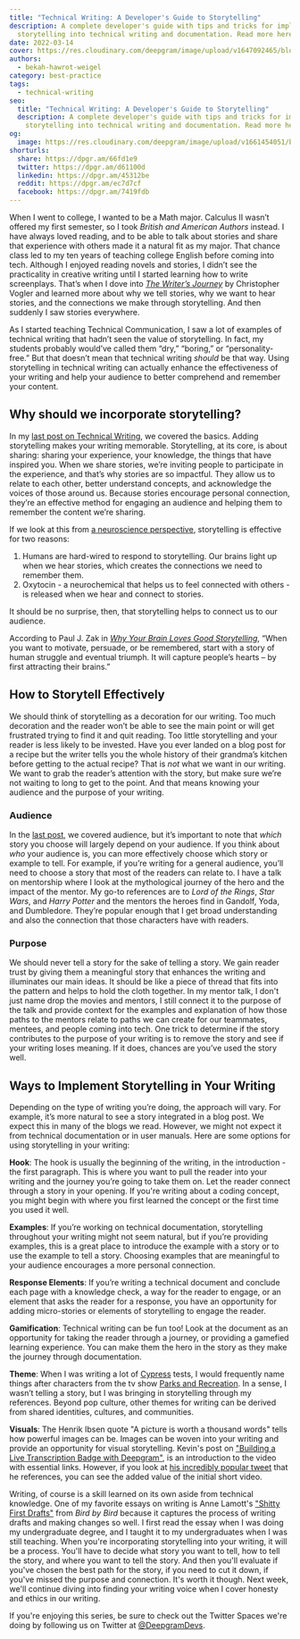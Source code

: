 ```yaml
---
title: "Technical Writing: A Developer's Guide to Storytelling"
description: A complete developer's guide with tips and tricks for implementing
  storytelling into technical writing and documentation. Read more here.
date: 2022-03-14
cover: https://res.cloudinary.com/deepgram/image/upload/v1647092465/blog/2022/03/technical-writing-a-developers-guide-to-storytelling/storytelling-in-technical-blog-posts%402x.jpg
authors:
  - bekah-hawrot-weigel
category: best-practice
tags:
  - technical-writing
seo:
  title: "Technical Writing: A Developer's Guide to Storytelling"
  description: A complete developer's guide with tips and tricks for implementing
    storytelling into technical writing and documentation. Read more here.
og:
  image: https://res.cloudinary.com/deepgram/image/upload/v1661454051/blog/technical-writing-a-developers-guide-to-storytelling/ograph.png
shorturls:
  share: https://dpgr.am/66fd1e9
  twitter: https://dpgr.am/d61100d
  linkedin: https://dpgr.am/45312be
  reddit: https://dpgr.am/ec7d7cf
  facebook: https://dpgr.am/7419fdb
---
```

When I went to college, I wanted to be a Math major. Calculus II wasn’t offered my first semester, so I took *British and American Authors* instead. I have always loved reading, and to be able to talk about stories and share that experience with others made it a natural fit as my major. That chance class led to my ten years of teaching college English before coming into tech. Although I enjoyed reading novels and stories, I didn’t see the practicality in creative writing until I started learning how to write screenplays. That’s when I dove into *[The Writer’s Journey](https://en.wikipedia.org/wiki/The_Writer%27s_Journey:_Mythic_Structure_for_Writers)* by Christopher Vogler and learned more about why we tell stories, why we want to hear stories, and the connections we make through storytelling. And then suddenly I saw stories everywhere.

As I started teaching Technical Communication, I saw a lot of examples of technical writing that hadn’t seen the value of storytelling. In fact, my students probably would’ve called them “dry,” “boring,” or “personality-free.”  But that doesn’t mean that technical writing *should* be that way. Using storytelling in technical writing can actually enhance the effectiveness of your writing and help your audience to better comprehend and remember your content.

## Why should we incorporate storytelling?

In my [last post on Technical Writing](https://sweet-pie-c52a63-blog.netlify.app/technical-writing-a-beginners-guide/), we covered the basics. Adding storytelling makes your writing memorable. Storytelling, at its core, is about sharing: sharing your experience, your knowledge, the things that have inspired you. When we share stories, we’re inviting people to participate in the experience, and that’s why stories are so impactful. They allow us to relate to each other, better understand concepts, and acknowledge the voices of those around us. Because stories encourage personal connection, they’re an effective method for engaging an audience and helping them to remember the content we’re sharing.

If we look at this from [a neuroscience perspective](https://contentmarketinginstitute.com/cco-digital/april-2019/storytelling-neuroscience-joe-lazauskas/), storytelling is effective for two reasons:

1. Humans are hard-wired to respond to storytelling. Our brains light up when we hear stories, which creates the connections we need to remember them.
2. Oxytocin - a neurochemical that helps us to feel connected with others - is released when we hear and connect to stories.

It should be no surprise, then, that storytelling helps to connect us to our audience.

According to Paul J. Zak in *[Why Your Brain Loves Good Storytelling](https://hbr.org/2014/10/why-your-brain-loves-good-storytelling)*, “When you want to motivate, persuade, or be remembered, start with a story of human struggle and eventual triumph. It will capture people’s hearts – by first attracting their brains.”

## How to Storytell Effectively

We should think of storytelling as a decoration for our writing. Too much decoration and the reader won’t be able to see the main point or will get frustrated trying to find it and quit reading. Too little storytelling and your reader is less likely to be invested. Have you ever landed on a blog post for a recipe but the writer tells you the whole history of their grandma’s kitchen before getting to the actual recipe? That is *not* what we want in our writing. We want to grab the reader’s attention with the story, but make sure we’re not waiting to long to get to the point. And that means knowing your audience and the purpose of your writing.

### Audience

In the [last post](https://sweet-pie-c52a63-blog.netlify.app/technical-writing-a-beginners-guide/), we covered audience, but it’s important to note that *which* story you choose will largely depend on your audience. If you think about *who* your audience is, you can more effectively choose which story or example to tell. For example, if you’re writing for a general audience, you’ll need to choose a story that most of the readers can relate to. I have a talk on mentorship where I look at the mythological journey of the hero and the impact of the mentor. My go-to references are to *Lord of the Rings*, *Star Wars*, and *Harry Potter* and the mentors the heroes find in Gandolf, Yoda, and Dumbledore. They’re popular enough that I get broad understanding and also the connection that those characters have with readers.

### Purpose

We should never tell a story for the sake of telling a story. We gain reader trust by giving them a meaningful story that enhances the writing and illuminates our main ideas. It should be like a piece of thread that fits into the pattern and helps to hold the cloth together. In my mentor talk, I don't just name drop the movies and mentors, I still connect it to the purpose of the talk and provide context for the examples and explanation of how those paths to the mentors relate to paths we can create for our teammates, mentees, and people coming into tech. One trick to determine if the story contributes to the purpose of your writing is to remove the story and see if your writing loses meaning. If it does, chances are you’ve used the story well.

## Ways to Implement Storytelling in Your Writing

Depending on the type of writing you’re doing, the approach will vary. For example, it’s more natural to see a story integrated in a blog post. We expect this in many of the blogs we read. However, we might not expect it from technical documentation or in user manuals. Here are some options for using storytelling in your writing:

**Hook**: The hook is usually the beginning of the writing, in the introduction - the first paragraph. This is where you want to pull the reader into your writing and the journey you’re going to take them on. Let the reader connect through a story in your opening. If you're writing about a coding concept, you might begin with where you first learned the concept or the first time you used it well.

**Examples**: If you’re working on technical documentation, storytelling throughout your writing might not seem natural, but if you’re providing examples, this is a great place to introduce the example with a story or to use the example to tell a story. Choosing examples that are meaningful to your audience encourages a more personal connection.

**Response Elements**: If you’re writing a technical document and conclude each page with a knowledge check, a way for the reader to engage, or an element that asks the reader for a response, you have an opportunity for adding micro-stories or elements of storytelling to engage the reader.

**Gamification**: Technical writing can be fun too! Look at the document as an opportunity for taking the reader through a journey, or providing a gamefied learning experience. You can make them the hero in the story as they make the journey through documentation.

**Theme**: When I was writing a lot of [Cypress](https://www.cypress.io/) tests, I would frequently name things after characters from the tv show [Parks and Recreation](https://www.imdb.com/title/tt1266020/). In a sense, I wasn’t telling a story, but I was bringing in storytelling through my references. Beyond pop culture, other themes for writing can be derived from shared identities, cultures, and communities.

**Visuals**: The Henrik Ibsen quote "A picture is worth a thousand words" tells how powerful images can be. Images can be woven into your writing and provide an opportunity for visual storytelling. Kevin's post on ["Building a Live Transcription Badge with Deepgram"](https://sweet-pie-c52a63-blog.netlify.app/live-transcription-badge-video/), is an introduction to the video with essential links. However, if you look at [his incredibly popular tweet](https://twitter.com/_phzn/status/1478504862170161152?s=20&t=uNmXTFv2kvTpml4CH19sYQ) that he references, you can see the added value of the initial short video.

Writing, of course is a skill learned on its own aside from technical knowledge. One of my favorite essays on writing is Anne Lamott's ["Shitty First Drafts"](https://wrd.as.uky.edu/sites/default/files/1-Shitty%20First%20Drafts.pdf) from *Bird by Bird* because it captures the process of writing drafts and making changes so well. I first read the essay when I was doing my undergraduate degree, and I taught it to my undergraduates when I was still teaching. When you're incorporating storytelling into your writing, it will be a process. You'll have to decide what story you want to tell, how to tell the story, and where you want to tell the story. And then you'll evaluate if you've chosen the best path for the story, if you need to cut it down, if you've missed the purpose and connection. It's worth it though. Next week, we'll continue diving into finding your writing voice when I cover honesty and ethics in our writing.

If you're enjoying this series, be sure to check out the Twitter Spaces we're doing by following us on Twitter at [@DeepgramDevs](https://twitter.com/DeepgramDevs).